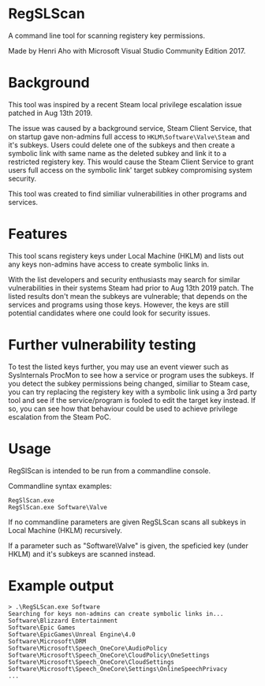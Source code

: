 # RegSLScan
A command line tool for scanning registery key permissions. 

Made by Henri Aho with Microsoft Visual Studio Community Edition 2017.

# Background
This tool was inspired by a recent Steam local privilege escalation issue patched in Aug 13th 2019.

The issue was caused by a background service, Steam Client Service, that on startup gave non-admins 
full access to ```HKLM\Software\Valve\Steam``` and it's subkeys. Users could delete one of the subkeys
and then create a symbolic link with same name as the deleted subkey and link it to a restricted registery key. 
This would cause the Steam Client Service to grant users full access on the symbolic link' target subkey
compromising system security.

This tool was created to find similiar vulnerabilities in other programs and services.

# Features
This tool scans registery keys under Local Machine (HKLM) and lists out any keys non-admins have access to create symbolic links in.

With the list developers and security enthusiasts may search for similar vulnerabilities in their systems Steam had prior to Aug 13th 2019 patch. The listed results don't mean the subkeys are vulnerable; that depends on the services and programs using those keys. However, the keys are still potential candidates where one could look for security issues.

# Further vulnerability testing
To test the listed keys further, you may use an event viewer such as SysInternals ProcMon to see how a service or program uses the subkeys. If you detect the subkey permissions being changed, similiar to Steam case, you can try replacing the registery key with a symbolic link using a 3rd party tool and see if the service/program is fooled to edit the target key instead. If so, you can see how that behaviour could be used to achieve privilege escalation from the Steam PoC.

# Usage
RegSlScan is intended to be run from a commandline console.

Commandline syntax examples:
```
RegSlScan.exe
RegSlScan.exe Software\Valve
```

If no commandline parameters are given RegSLScan scans all subkeys in Local Machine (HKLM) recursively.

If a parameter such as "Software\Valve" is given, the speficied key (under HKLM) and it's subkeys are scanned instead.



# Example output
```
> .\RegSLScan.exe Software
Searching for keys non-admins can create symbolic links in...
Software\Blizzard Entertainment
Software\Epic Games
Software\EpicGames\Unreal Engine\4.0
Software\Microsoft\DRM
Software\Microsoft\Speech_OneCore\AudioPolicy
Software\Microsoft\Speech_OneCore\CloudPolicy\OneSettings
Software\Microsoft\Speech_OneCore\CloudSettings
Software\Microsoft\Speech_OneCore\Settings\OnlineSpeechPrivacy
...
```
